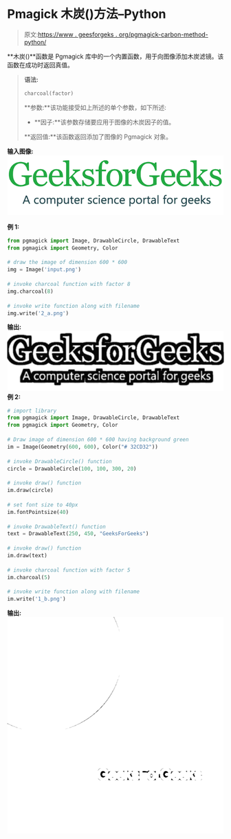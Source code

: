 # Pmagick 木炭()方法–Python

> 原文:[https://www . geesforgeks . org/pgmagick-carbon-method-python/](https://www.geeksforgeeks.org/pgmagick-charcoal-method-python/)

**木炭()**函数是 Pgmagick 库中的一个内置函数，用于向图像添加木炭滤镜。该函数在成功时返回真值。

> **语法:**
> 
> ```py
> charcoal(factor)
> ```
> 
> **参数:**该功能接受如上所述的单个参数，如下所述:
> 
> *   **因子:**该参数存储要应用于图像的木炭因子的值。
> 
> **返回值:**该函数返回添加了图像的 Pgmagick 对象。

**输入图像:**
![](img/4a43a98e9c0ff6dd3018f90f150a2a76.png)

**例 1:**

```py
from pgmagick import Image, DrawableCircle, DrawableText
from pgmagick import Geometry, Color

# draw the image of dimension 600 * 600
img = Image('input.png')

# invoke charcoal function with factor 8
img.charcoal(8)

# invoke write function along with filename
img.write('2_a.png')
```

**输出:**
![](img/11736ab92093c8eb1a3326f96e359e7a.png)
**例 2:**

```py
# import library
from pgmagick import Image, DrawableCircle, DrawableText
from pgmagick import Geometry, Color

# Draw image of dimension 600 * 600 having background green
im = Image(Geometry(600, 600), Color("# 32CD32"))

# invoke DrawableCircle() function
circle = DrawableCircle(100, 100, 300, 20)

# invoke draw() function
im.draw(circle)

# set font size to 40px
im.fontPointsize(40)

# invoke DrawableText() function
text = DrawableText(250, 450, "GeeksForGeeks")

# invoke draw() function
im.draw(text)

# invoke charcoal function with factor 5
im.charcoal(5)

# invoke write function along with filename
im.write('1_b.png')
```

**输出:**
![](img/43c4d40dadab7f18a25f99a112dd752a.png)